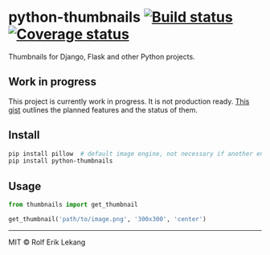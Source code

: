 # python-thumbnails  [![Build status](https://ci.frigg.io/badges/relekang/python-thumbnails/)](https://ci.frigg.io/relekang/python-thumbnails/last/) [![Coverage status](https://ci.frigg.io/badges/coverage/relekang/python-thumbnails/)](https://ci.frigg.io/relekang/python-thumbnails/last/)

Thumbnails for Django, Flask and other Python projects.

## Work in progress
This project is currently work in progress. It is not production ready.
[This gist](https://gist.github.com/relekang/1544815ce1370a0be2b4) outlines the planned features
and the status of them.

## Install
```bash
pip install pillow  # default image engine, not necessary if another engine is used
pip install python-thumbnails
```

## Usage

```python
from thumbnails import get_thumbnail

get_thumbnail('path/to/image.png', '300x300', 'center')
```

----------------------

MIT © Rolf Erik Lekang
